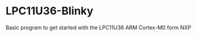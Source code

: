 LPC11U36-Blinky
===============

Basic program to get started with the LPC11U36 ARM Cortex-M0 form NXP
